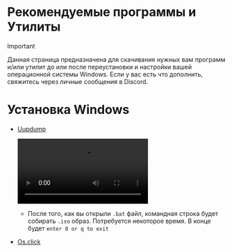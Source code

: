 # Рекомендуемые программы и Утилиты
> [!Important]
> Данная страница предназначена для скачивания нужных вам программ и/или утилит до или после переустановки и настройки вашей операционной системы Windows. Если у вас есть что дополнить, свяжитесь через личные сообщения в Discord.

# Установка Windows

- [Uupdump](https://uupdump.net/)
    
  ![Гайд по установке](https://github.com/Seniroad/Computer-RU-Setup-guide/blob/cf5c14d21d13b27921eae392ae1ccbbefa61316b/docs/uupdump_guide.mp4)

  - После того, как вы открыли `.bat` файл, командная строка будет собирать `.iso` образ. Потребуется некоторое время. В конце будет `enter 0 or q to exit`


- [Os.click](https://os.click/en)


